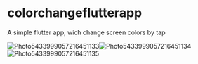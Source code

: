 # colorchangeflutterapp

A simple flutter app, wich change screen colors by tap

<img src="https://picua.org/images/2020/06/20/595f5e7de20fa5ee081ff9c48050c983.jpg" alt="Photo5433999057216451133" border="0"><img src="https://picua.org/images/2020/06/20/9a1f0fd01857be860d6dc691e85278ea.jpg" alt="Photo5433999057216451134" border="0"><img src="https://picua.org/images/2020/06/20/e30a38ec1efb7328a53ea4f16a7625c1.jpg" alt="Photo5433999057216451135" border="0">
